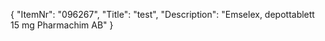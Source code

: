 {
  "ItemNr": "096267",
  "Title": "test",
  "Description": "Emselex, depottablett 15 mg Pharmachim AB"
}